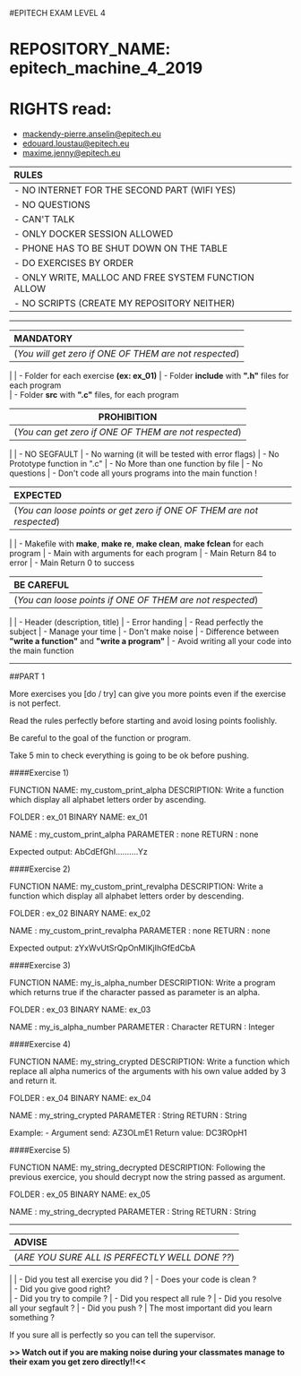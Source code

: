 #EPITECH EXAM LEVEL 4

# REPOSITORY_NAME: epitech_machine_4_2019
# RIGHTS read:
  - mackendy-pierre.anselin@epitech.eu
  - edouard.loustau@epitech.eu
  - maxime.jenny@epitech.eu

|**RULES**|
|:--------|
| - NO INTERNET FOR THE SECOND PART (WIFI YES)
| - NO QUESTIONS
| - CAN'T TALK
| - ONLY DOCKER SESSION ALLOWED
| - PHONE HAS TO BE SHUT DOWN ON THE TABLE
| - DO EXERCISES BY ORDER
| - ONLY WRITE, MALLOC AND FREE SYSTEM FUNCTION ALLOW
| - NO SCRIPTS (CREATE MY REPOSITORY NEITHER)

________________________________________________________________________________________

|**MANDATORY**|
|:-------------|
|(_You will get zero if ONE OF THEM are not respected_)
|
| - Folder for each exercise **(ex: ex_01)**
| - Folder **include** with **".h"** files for each program  
| - Folder **src** with **".c"** files, for each program 


|**PROHIBITION**|
|:-----------:|
|(_You can get zero if ONE OF THEM are not respected_)
|
| - NO SEGFAULT
| - No warning (it will be tested with error flags)
| - No Prototype function in ".c"
| - No More than one function by file
| - No questions
| - Don't code all yours programs into the main function !

|**EXPECTED**|
|:-----------|
|(_You can loose points or get zero if ONE OF THEM are not respected_)
|
| - Makefile with **make**, **make re**, **make clean**, **make fclean** for each program 
| - Main with arguments for each program
| - Main Return 84 to error 
| - Main Return 0 to success 

|**BE CAREFUL**|
|:-----------|
|(_You can loose points if ONE OF THEM are not respected_)
|
| - Header (description, title)
| - Error handing
| - Read perfectly the subject
| - Manage your time
| - Don't make noise
| - Difference between **"write a function"** and **"write a program"**
| - Avoid writing all your code into the main function

________________________________________________________________________________________

##PART 1

More exercises you [do / try] can give you more points even if the exercise is not perfect.

Read the rules perfectly before starting and avoid losing points foolishly.

Be careful to the goal of the function or program.

Take 5 min to check everything is going to be ok before pushing.




####Exercise 1)

FUNCTION NAME: my_custom_print_alpha
DESCRIPTION: Write a function which display all alphabet letters order by ascending.

FOLDER     :   ex_01
BINARY NAME:	ex_01

NAME       :   my_custom_print_alpha
PARAMETER  :   none
RETURN     :   none

Expected output: AbCdEfGhI..........Yz


####Exercise 2)

FUNCTION NAME: my_custom_print_revalpha
DESCRIPTION: Write a function which display all alphabet letters order by descending.


FOLDER     :   ex_02
BINARY NAME:   ex_02

NAME       :   my_custom_print_revalpha
PARAMETER  :   none
RETURN     :   none

Expected output: zYxWvUtSrQpOnMlKjIhGfEdCbA 

####Exercise 3)

FUNCTION NAME: my_is_alpha_number
DESCRIPTION: Write a program which returns true if the character passed as parameter is an alpha.

FOLDER     :   ex_03
BINARY NAME:   ex_03

NAME       :   my_is_alpha_number
PARAMETER  :	Character
RETURN     :   Integer

####Exercise 4)

FUNCTION NAME: my_string_crypted
DESCRIPTION: Write a function which replace all alpha numerics of the arguments with his own value added by 3 and return it.

FOLDER     :   ex_04
BINARY NAME:	ex_04

NAME       :   my_string_crypted
PARAMETER  :   String
RETURN     :   String

Example:
	- Argument send: AZ3OLmE1
	  Return value: DC3ROpH1

####Exercise 5)

FUNCTION NAME: my_string_decrypted
DESCRIPTION: Following the previous exercice, you should decrypt now the string passed as argument.

FOLDER     :   ex_05
BINARY NAME:   ex_05

NAME       :   my_string_decrypted
PARAMETER  :   String
RETURN     :   String

__________________________________________________________________________________________________________________________________________________________________________________


|**ADVISE**|
|:-------------|
|(_ARE YOU SURE ALL IS PERFECTLY WELL DONE ??_)
|
| - Did you test all exercise you did ?
| - Does your code is clean ?  
| - Did you give good right?  
| - Did you try to compile ?
| - Did you respect all rule ?
| - Did you resolve all your segfault ?
| - Did you push ?
| The most important did you learn something ?

If you sure all is perfectly so you can tell the supervisor.
 
**>> Watch out if you are making noise during your classmates manage to their exam you get zero directly!!<<** 
